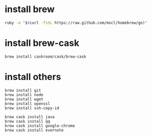 install brew
======================

```bash
ruby -e "$(curl -fsSL https://raw.github.com/mxcl/homebrew/go)"
```

install brew-cask
======================

```bash
brew install caskroom/cask/brew-cask
```

install others
=====================


```
brew install git
brew install node
brew install wget
brew install openssl
brew install ssh-copy-id

brew cask install java
brew cask install qq
brew cask install google-chrome
brew cask install evernote
```
